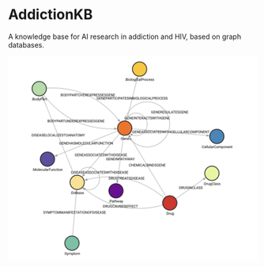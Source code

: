 # AddictionKB
A knowledge base for AI research in addiction and HIV, based on graph databases. 

![image](./img/AddictionKB_Schema.png)